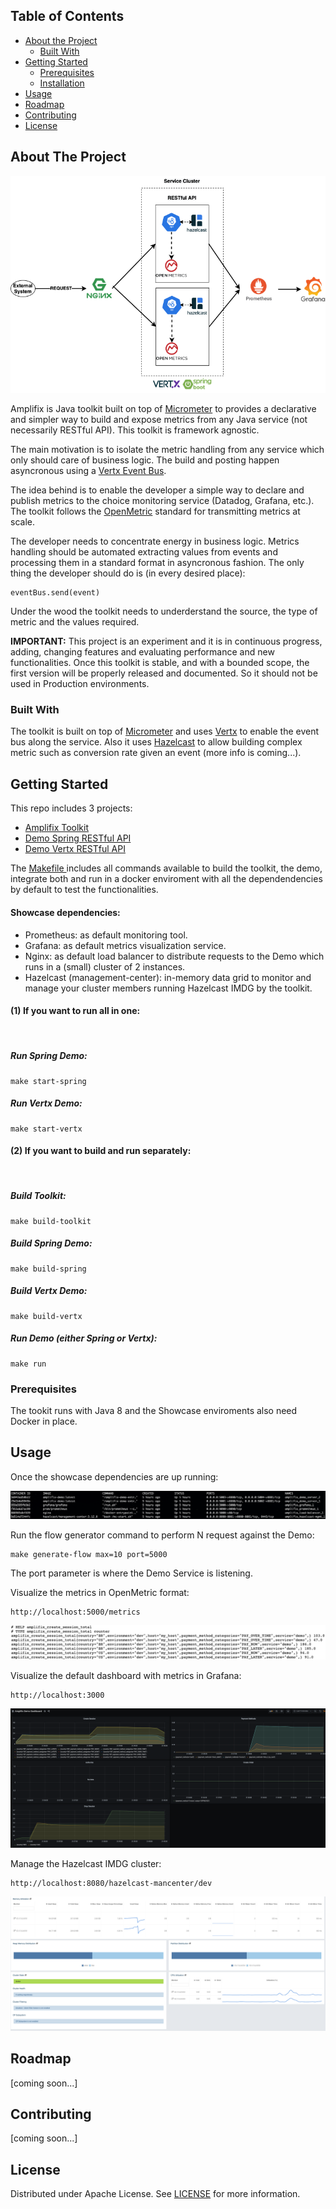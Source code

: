 <!-- TABLE OF CONTENTS -->
## Table of Contents

* [About the Project](#about-the-project)
  * [Built With](#built-with)
* [Getting Started](#getting-started)
  * [Prerequisites](#prerequisites)
  * [Installation](#installation)
* [Usage](#usage)
* [Roadmap](#roadmap)
* [Contributing](#contributing)
* [License](#license)

## About The Project

![architecture](./documentation/images/architecture.png#center)

Amplifix is Java toolkit built on top of [Micrometer](https://micrometer.io/) to provides a declarative and simpler way to build and expose metrics from any Java service (not necessarily RESTful API). This toolkit is framework agnostic.

The main motivation is to isolate the metric handling from any service which only should care of business logic.
The build and posting happen asyncronous using a [Vertx Event Bus](https://vertx.io/docs/vertx-core/java/).

The idea behind is to enable the developer a simple way to declare and publish metrics to the choice monitoring service (Datadog, Grafana, etc.). The toolkit follows the [OpenMetric](https://github.com/OpenObservability/OpenMetrics) standard for transmitting metrics at scale.

The developer needs to concentrate energy in business logic. Metrics handling should be automated extracting values from events and processing them in a standard format in asyncronous fashion. The only thing the developer should do is (in every desired place):

```
eventBus.send(event)
```

Under the wood the toolkit needs to underderstand the source, the type of metric and the values required.

**IMPORTANT:** This project is an experiment and it is in continuous progress, adding, changing features and evaluating performance and new functionalities. Once this toolkit is stable, and with a bounded scope, the first version will be properly released and documented. So it should not be used in Production environments.

### Built With
The toolkit is built on top of [Micrometer](https://micrometer.io/) and uses [Vertx](https://vertx.io) to enable the event bus along the service.
Also it uses [Hazelcast](https://hazelcast.com) to allow building complex metric such as conversion rate given an event (more info is coming...).


## Getting Started

This repo includes 3 projects:
* [Amplifix Toolkit](https://github.com/margostino/amplifix/tree/master/toolkit)
* [Demo Spring RESTful API](https://github.com/margostino/amplifix/tree/master/demo-spring)
* [Demo Vertx RESTful API](https://github.com/margostino/amplifix/tree/master/demo-vertx)

The [Makefile ](https://github.com/margostino/amplifix/blob/master/Makefile) includes all commands available to build the toolkit, the demo, integrate both and run in a docker enviroment with all the dependendencies by default to test the functionalities.

#### Showcase dependencies:

* Prometheus: as default monitoring tool.
* Grafana: as default metrics visualization service.
* Nginx: as default load balancer to distribute requests to the Demo which runs in a (small) cluster of 2 instances.
* Hazelcast (management-center): in-memory data grid to monitor and manage your cluster members running Hazelcast IMDG by the toolkit.

#### (1) If you want to run all in one:

<br/>

##### Run Spring Demo:
```
make start-spring
```

##### Run Vertx Demo:
```
make start-vertx
```

#### (2) If you want to build and run separately:

<br/>

##### Build Toolkit:
```
make build-toolkit
```

##### Build Spring Demo:
```
make build-spring
```

##### Build Vertx Demo:
```
make build-vertx
```

##### Run Demo (either Spring or Vertx):
```
make run
```

### Prerequisites

The tookit runs with Java 8 and the Showcase enviroments also need Docker in place.

## Usage

Once the showcase dependencies are up running:

![docker-showcase](./documentation/images/docker-showcase.png#center)

Run the flow generator command to perform N request against the Demo:

```
make generate-flow max=10 port=5000
```

The port parameter is where the Demo Service is listening.


Visualize the metrics in OpenMetric format:
```
http://localhost:5000/metrics
```

![openmetrics](./documentation/images/openmetrics.png#center)

Visualize the default dashboard with metrics in Grafana:
```
http://localhost:3000
```

![grafana](./documentation/images/grafana.png#center)

Manage the Hazelcast IMDG cluster:

```
http://localhost:8080/hazelcast-mancenter/dev
```

![hazelcast-mancenter](./documentation/images/hazelcast-mancenter.png#center)


<!-- ROADMAP -->
## Roadmap

[coming soon...]



<!-- CONTRIBUTING -->
## Contributing

[coming soon...]


<!-- LICENSE -->
## License

Distributed under Apache License. See [LICENSE](https://github.com/margostino/amplifix/blob/master/LICENSE) for more information.
